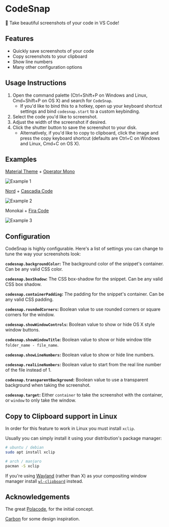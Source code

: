 # CodeSnap

📸 Take beautiful screenshots of your code in VS Code!

## Features

- Quickly save screenshots of your code
- Copy screenshots to your clipboard
- Show line numbers
- Many other configuration options

## Usage Instructions

1. Open the command palette (Ctrl+Shift+P on Windows and Linux, Cmd+Shift+P on OS X) and search for `CodeSnap`.
   - If you'd like to bind this to a hotkey, open up your keyboard shortcut settings and bind `codesnap.start` to a custom keybinding.
2. Select the code you'd like to screenshot.
3. Adjust the width of the screenshot if desired.
4. Click the shutter button to save the screenshot to your disk.
   - Alternatively, if you'd like to copy to clipboard, click the image and press the copy keyboard shortcut (defaults are Ctrl+C on Windows and Linux, Cmd+C on OS X).

## Examples

[Material Theme](https://marketplace.visualstudio.com/items?itemName=Equinusocio.vsc-material-theme) + [Operator Mono](https://www.typography.com/fonts/operator/styles/operatormono)

![Example 1](https://raw.githubusercontent.com/kufii/CodeSnap/master/examples/material_operator-mono.png)

[Nord](https://github.com/arcticicestudio/nord-visual-studio-code) + [Cascadia Code](https://github.com/microsoft/cascadia-code)

![Example 2](https://raw.githubusercontent.com/kufii/CodeSnap/master/examples/nord_cascadia-code.png)

Monokai + [Fira Code](https://github.com/tonsky/FiraCode)

![Example 3](https://raw.githubusercontent.com/kufii/CodeSnap/master/examples/monokai_fira-code.png)

## Configuration

CodeSnap is highly configurable. Here's a list of settings you can change to tune the way your screenshots look:

**`codesnap.backgroundColor`:** The background color of the snippet's container. Can be any valid CSS color.

**`codesnap.boxShadow`:** The CSS box-shadow for the snippet. Can be any valid CSS box shadow.

**`codesnap.containerPadding`:** The padding for the snippet's container. Can be any valid CSS padding.

**`codesnap.roundedCorners`:** Boolean value to use rounded corners or square corners for the window.

**`codesnap.showWindowControls`:** Boolean value to show or hide OS X style window buttons.

**`codesnap.showWindowTitle`:** Boolean value to show or hide window title `folder_name - file_name`.

**`codesnap.showLineNumbers`:** Boolean value to show or hide line numbers.

**`codesnap.realLineNumbers`:** Boolean value to start from the real line number of the file instead of 1.

**`codesnap.transparentBackground`:** Boolean value to use a transparent background when taking the screenshot.

**`codesnap.target`:** Either `container` to take the screenshot with the container, or `window` to only take the window.

## Copy to Clipboard support in Linux

In order for this feature to work in Linux you must install `xclip`.

Usually you can simply install it using your distribution's package manager:

```sh
# ubuntu / debian
sudo apt install xclip

# arch / manjaro
pacman -S xclip
```

If you're using [Wayland](https://wayland.freedesktop.org/) (rather than X) as your compositing window manager install [`wl-clipboard`](https://github.com/bugaevc/wl-clipboard) instead.

## Acknowledgements

The great [Polacode](https://github.com/octref/polacode), for the initial concept.

[Carbon](https://carbon.now.sh/) for some design inspiration.
